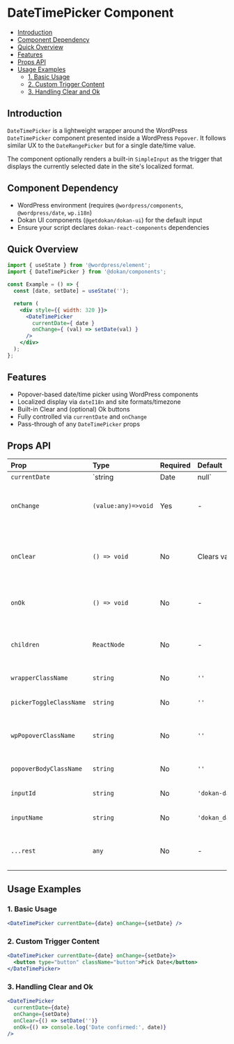 # DateTimePicker Component

- [Introduction](#introduction)
- [Component Dependency](#component-dependency)
- [Quick Overview](#quick-overview)
- [Features](#features)
- [Props API](#props-api)
- [Usage Examples](#usage-examples)
  - [1. Basic Usage](#1-basic-usage)
  - [2. Custom Trigger Content](#2-custom-trigger-content)
  - [3. Handling Clear and Ok](#3-handling-clear-and-ok)

## Introduction

`DateTimePicker` is a lightweight wrapper around the WordPress `DateTimePicker` component presented inside a WordPress `Popover`. It follows similar UX to the `DateRangePicker` but for a single date/time value.

The component optionally renders a built-in `SimpleInput` as the trigger that displays the currently selected date in the site's localized format.

## Component Dependency

- WordPress environment (requires `@wordpress/components`, `@wordpress/date`, `wp.i18n`)
- Dokan UI components (`@getdokan/dokan-ui`) for the default input
- Ensure your script declares `dokan-react-components` dependencies

## Quick Overview

```jsx
import { useState } from '@wordpress/element';
import { DateTimePicker } from '@dokan/components';

const Example = () => {
  const [date, setDate] = useState('');

  return (
    <div style={{ width: 320 }}>
      <DateTimePicker
        currentDate={ date }
        onChange={ (val) => setDate(val) }
      />
    </div>
  );
};
```

## Features

- Popover-based date/time picker using WordPress components
- Localized display via `dateI18n` and site formats/timezone
- Built-in Clear and (optional) Ok buttons
- Fully controlled via `currentDate` and `onChange`
- Pass-through of any `DateTimePicker` props

## Props API

| Prop | Type | Required | Default | Description |
| :--- | :--- | :--- | :--- | :--- |
| `currentDate` | `string|Date|null` | No | `''` | Current date/time value passed to WP `DateTimePicker` as `currentDate`. |
| `onChange` | `(value:any)=>void` | Yes | - | Called when a date is selected; also closes popover. |
| `onClear` | `() => void` | No | Clears value | Called when Clear is pressed. If not provided, empties the value. |
| `onOk` | `() => void` | No | - | Called when Ok is pressed; also closes popover. |
| `children` | `ReactNode` | No | - | Custom trigger content. If omitted, a `SimpleInput` is rendered. |
| `wrapperClassName` | `string` | No | `''` | Class for outer wrapper. |
| `pickerToggleClassName` | `string` | No | `''` | Class for the trigger element. |
| `wpPopoverClassName` | `string` | No | `''` | Additional popover class. Merged with `dokan-layout`. |
| `popoverBodyClassName` | `string` | No | `''` | Class for the popover body container. |
| `inputId` | `string` | No | `'dokan-date-time-picker-input'` | Id for default input trigger. |
| `inputName` | `string` | No | `'dokan_date_time_picker_input'` | Name for default input trigger. |
| `...rest` | `any` | No | - | Any other props are forwarded to `DateTimePicker`. |

## Usage Examples

### 1. Basic Usage

```jsx
<DateTimePicker currentDate={date} onChange={setDate} />
```

### 2. Custom Trigger Content

```jsx
<DateTimePicker currentDate={date} onChange={setDate}>
  <button type="button" className="button">Pick Date</button>
</DateTimePicker>
```

### 3. Handling Clear and Ok

```jsx
<DateTimePicker
  currentDate={date}
  onChange={setDate}
  onClear={() => setDate('')}
  onOk={() => console.log('Date confirmed:', date)}
/>
```
